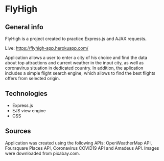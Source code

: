 # FlyHigh

## General info
FlyHigh is a project created to practice Express.js and AJAX requests.

Live: https://flyhigh-app.herokuapp.com/

Application allows a user to enter a city of his choice and find the data about top attractions and current weather in the input city, as well as coronavirus situation in dedicated country.
In addition, the aplication includes a simple flight search engine, which allows to find the best flights offers from selected origin.

## Technologies
* Express.js
* EJS view engine
* CSS

## Sources
Application was created using the following APIs: OpenWeatherMap API, Foursquare Places API, Coronavirus COVID19 API and Amadeus API.
Images were downloaded from pixabay.com.
